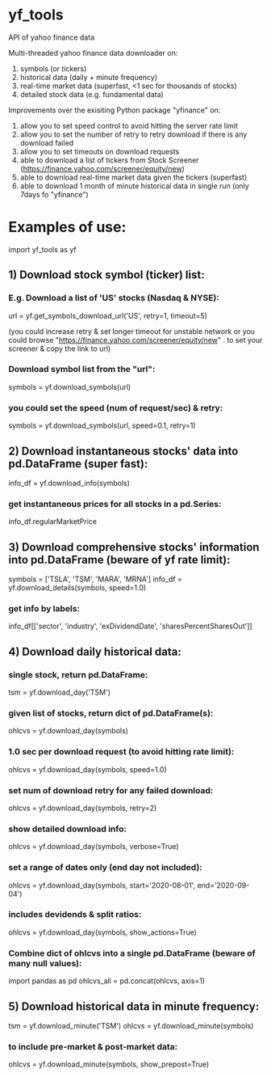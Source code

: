 # yf_tools
API of yahoo finance data

Multi-threaded yahoo finance data downloader on:
1) symbols (or tickers)
2) historical data (daily + minute frequency)
3) real-time market data (superfast, <1 sec for thousands of stocks)
4) detailed stock data (e.g. fundamental data)

Improvements over the exisiting Python package "yfinance" on:
1) allow you to set speed control to avoid hitting the server rate limit
2) allow you to set the number of retry to retry download if there is any download failed
3) allow you to set timeouts on download requests
4) able to download a list of tickers from Stock Screener (https://finance.yahoo.com/screener/equity/new)
5) able to download real-time market data given the tickers (superfast)
6) able to download 1 month of minute historical data in single run (only 7days fo "yfinance")



# Examples of use:
import yf_tools as yf


## 1) Download stock symbol (ticker) list:
### E.g. Download a list of 'US' stocks (Nasdaq & NYSE):
url = yf.get_symbols_download_url('US', retry=1, timeout=5)
  
(you could increase retry & set longer timeout for unstable network
or you could browse "https://finance.yahoo.com/screener/equity/new" .
to set your screener & copy the link to url)
  
### Download symbol list from the "url":
symbols = yf.download_symbols(url)  

### you could set the speed (num of request/sec) & retry:
symbols = yf.download_symbols(url, speed=0.1, retry=1)  


## 2) Download instantaneous stocks' data into pd.DataFrame (super fast):
info_df = yf.download_info(symbols)

### get instantaneous prices for all stocks in a pd.Series:
info_df.regularMarketPrice


## 3) Download comprehensive stocks' information into pd.DataFrame (beware of yf rate limit):
symbols = ['TSLA', 'TSM', 'MARA', 'MRNA']
info_df = yf.download_details(symbols, speed=1.0)

### get info by labels:
info_df[['sector', 'industry', 'exDividendDate', 'sharesPercentSharesOut']]


## 4) Download daily historical data:
### single stock, return pd.DataFrame:
tsm = yf.download_day('TSM')

### given list of stocks, return dict of pd.DataFrame(s):
ohlcvs = yf.download_day(symbols)

### 1.0 sec per download request (to avoid hitting rate limit):
ohlcvs = yf.download_day(symbols, speed=1.0)

### set num of download retry for any failed download:
ohlcvs = yf.download_day(symbols, retry=2)

### show detailed download info:
ohlcvs = yf.download_day(symbols, verbose=True)

### set a range of dates only (end day not included):
ohlcvs = yf.download_day(symbols, start='2020-08-01', end='2020-09-04')

### includes devidends & split ratios:
ohlcvs = yf.download_day(symbols, show_actions=True)

### Combine dict of ohlcvs into a single pd.DataFrame (beware of many null values):
import pandas as pd
ohlcvs_all = pd.concat(ohlcvs, axis=1)


## 5) Download historical data in minute frequency:
tsm = yf.download_minute('TSM')
ohlcvs = yf.download_minute(symbols)

### to include pre-market & post-market data:
ohlcvs = yf.download_minute(symbols, show_prepost=True)
